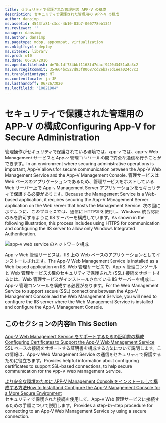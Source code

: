 ```yaml
---
title: セキュリティで保護された管理用の APP-V の構成
description: セキュリティで保護された管理用の APP-V の構成
author: dansimp
ms.assetid: 4543fa81-c8cc-4b10-83b7-060778eb1349
ms.reviewer: ''
manager: dansimp
ms.author: dansimp
ms.pagetype: mdop, appcompat, virtualization
ms.mktglfcycl: deploy
ms.sitesec: library
ms.prod: w10
ms.date: 06/16/2016
ms.openlocfilehash: de70c1df734bbf1168fd7dacf9410d3451a8a3c2
ms.sourcegitcommit: 354664bc527d93f80687cd2eba70d1eea024c7c3
ms.translationtype: MT
ms.contentlocale: ja-JP
ms.lasthandoff: 06/26/2020
ms.locfileid: "10821904"
---
```

# <span data-ttu-id="d7ec0-103">セキュリティで保護された管理用の APP-V の構成</span><span class="sxs-lookup"><span data-stu-id="d7ec0-103">Configuring App-V for Secure Administration</span></span>


<span data-ttu-id="d7ec0-104">管理操作がセキュリティで保護されている環境では、app-v では、app-v Web Management サービスと App-v 管理コンソールの間で安全な通信を行うことができます。</span><span class="sxs-lookup"><span data-stu-id="d7ec0-104">In an environment where securing administrative operations is important, App-V allows for secure communication between the App-V Web Management Service and the App-V Management Console.</span></span> <span data-ttu-id="d7ec0-105">管理サービスは Web ベースのアプリケーションであるため、管理サービスをホストしている Web サーバー上で App-v Management Server アプリケーションをセキュリティで保護する必要があります。</span><span class="sxs-lookup"><span data-stu-id="d7ec0-105">Because the Management Service is a Web-based application, it requires securing the App-V Management Server application on the Web server that hosts the Management Service.</span></span> <span data-ttu-id="d7ec0-106">次の図に示すように、このプロセスでは、通信に HTTPS を使用し、Windows 統合認証のみを許可するように IIS サーバーを構成しています。</span><span class="sxs-lookup"><span data-stu-id="d7ec0-106">As shown in the following illustration, this process includes using HTTPS for communication and configuring the IIS server to allow only Windows Integrated Authentication.</span></span>

![app-v web service のネットワーク構成](images/appvmgmtwebservice.gif)

<span data-ttu-id="d7ec0-108">App-v Web 管理サービスは、IIS 上の Web ベースのアプリケーションとしてインストールされます。</span><span class="sxs-lookup"><span data-stu-id="d7ec0-108">The App-V Web Management Service is installed as a Web-based application on IIS.</span></span> <span data-ttu-id="d7ec0-109">Web 管理サービスで、App-v 管理コンソールと Web 管理サービスの間のセキュリティで保護された (SSL) 接続をサポートするには、Web 管理サービスがインストールされている IIS サーバーを構成し、App-v 管理コンソールを構成する必要があります。</span><span class="sxs-lookup"><span data-stu-id="d7ec0-109">For the Web Management Service to support secure (SSL) connections between the App-V Management Console and the Web Management Service, you will need to configure the IIS server where the Web Management Service is installed and configure the App-V Management Console.</span></span>

## <span data-ttu-id="d7ec0-110">このセクションの内容</span><span class="sxs-lookup"><span data-stu-id="d7ec0-110">In This Section</span></span>


<a href="" id="configuring-certificates-to-support-the-app-v-web-management-service"></a>[<span data-ttu-id="d7ec0-111">App-V Web Management Service をサポートするための証明書の構成</span><span class="sxs-lookup"><span data-stu-id="d7ec0-111">Configuring Certificates to Support the App-V Web Management Service</span></span>](configuring-certificates-to-support-the-app-v-web-management-service.md)  
<span data-ttu-id="d7ec0-112">SSL ベースの接続をサポートする証明書を構成する方法について説明します。この情報は、App-v Web Management Service の通信をセキュリティで保護するために役立ちます。</span><span class="sxs-lookup"><span data-stu-id="d7ec0-112">Provides helpful information about configuring certificates to support SSL-based connections, to help secure communication for the App-V Web Management Service.</span></span>

<a href="" id="how-to-install-and-configure-the-app-v-management-console-for-a-more-secure-environment"></a>[<span data-ttu-id="d7ec0-113">より安全な環境のために APP-V Management Console をインストールして構成する方法</span><span class="sxs-lookup"><span data-stu-id="d7ec0-113">How to Install and Configure the App-V Management Console for a More Secure Environment</span></span>](how-to-install-and-configure-the-app-v-management-console-for-a-more-secure-environment.md)  
<span data-ttu-id="d7ec0-114">セキュリティで保護された接続を使用して、App-v Web 管理サービスに接続するための手順について説明します。</span><span class="sxs-lookup"><span data-stu-id="d7ec0-114">Provides a step-by-step procedure for connecting to an App-V Web Management Service by using a secure connection.</span></span>

 

 





